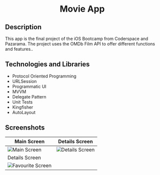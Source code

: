 <h1 align="center">
     Movie App
</h1>

## Description
<p>This app is the final project of the iOS Bootcamp from Coderspace and Pazarama. The project uses the OMDb Film API to offer different functions and features..</p>



## Technologies and Libraries
- Protocol Oriented Programming
- URLSession
- Programmatic UI
- MVVM
- Delegate Pattern
- Unit Tests
- Kingfisher
- AutoLayout

## Screenshots

| Main Screen | Details Screen 
| ----------- | ---------------- 
| ![Main Screen](https://github.com/munevverelifay/MovieApp/assets/105984573/b10ed1b0-df66-4341-8c9d-c8ee0b8efcc7) | ![Details Screen](https://github.com/munevverelifay/MovieApp/assets/105984573/9ff3bc31-aebc-4b69-974c-cc637dc6136d)
| Details Screen               |
| ![Favourite Screen](https://github.com/munevverelifay/MovieApp/assets/105984573/9c0deb64-24c2-416c-85a1-c6838dfcee6b)
